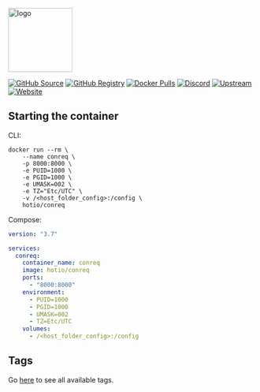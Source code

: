 [<img src="https://hotio.dev/img/conreq.png" alt="logo" height="130" width="130">](https://github.com/archmonger/conreq)

[![GitHub Source](https://img.shields.io/badge/github-source-ffb64c?style=flat-square&logo=github&logoColor=white&labelColor=757575)](https://github.com/hotio/conreq)
[![GitHub Registry](https://img.shields.io/badge/github-registry-ffb64c?style=flat-square&logo=github&logoColor=white&labelColor=757575)](https://github.com/orgs/hotio/packages/container/package/conreq)
[![Docker Pulls](https://img.shields.io/docker/pulls/hotio/conreq?color=ffb64c&style=flat-square&label=pulls&logo=docker&logoColor=white&labelColor=757575)](https://hub.docker.com/r/hotio/conreq)
[![Discord](https://img.shields.io/discord/610068305893523457?style=flat-square&color=ffb64c&label=discord&logo=discord&logoColor=white&labelColor=757575)](https://hotio.dev/discord)
[![Upstream](https://img.shields.io/badge/upstream-project-ffb64c?style=flat-square&labelColor=757575)](https://github.com/archmonger/conreq)
[![Website](https://img.shields.io/badge/website-hotio.dev-ffb64c?style=flat-square&labelColor=757575)](https://hotio.dev/containers/conreq)

## Starting the container

CLI:

```shell
docker run --rm \
    --name conreq \
    -p 8000:8000 \
    -e PUID=1000 \
    -e PGID=1000 \
    -e UMASK=002 \
    -e TZ="Etc/UTC" \
    -v /<host_folder_config>:/config \
    hotio/conreq
```

Compose:

```yaml
version: "3.7"

services:
  conreq:
    container_name: conreq
    image: hotio/conreq
    ports:
      - "8000:8000"
    environment:
      - PUID=1000
      - PGID=1000
      - UMASK=002
      - TZ=Etc/UTC
    volumes:
      - /<host_folder_config>:/config
```

## Tags

Go [here](https://hotio.dev/tags-overview/#hotioconreq) to see all available tags.
